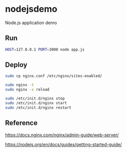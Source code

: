 # nodejsdemo

Node.js application demo



## Run

```bash
HOST=127.0.0.1 PORT=3000 node app.js
```



## Deploy

```bash
sudo cp nginx.conf /etc/nginx/sites-enabled/

sudo nginx -t
sudo nginx -s reload

sudo /etc/init.d/nginx stop
sudo /etc/init.d/nginx start
sudo /etc/init.d/nginx restart
```



## Reference

https://docs.nginx.com/nginx/admin-guide/web-server/

https://nodejs.org/en/docs/guides/getting-started-guide/
